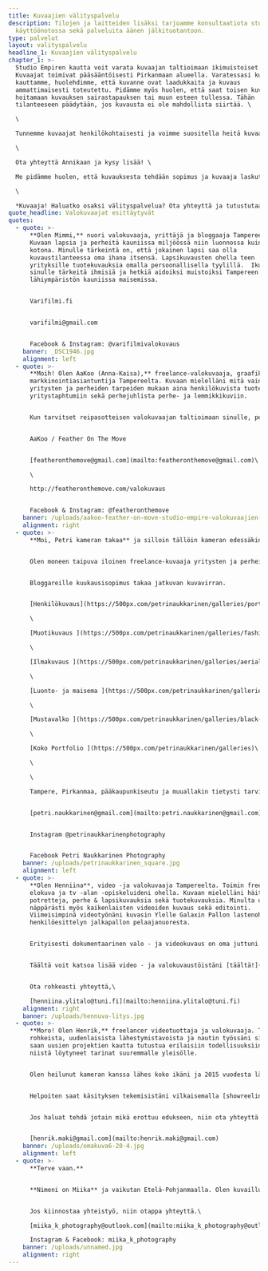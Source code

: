 ```yaml
---
title: Kuvaajien välityspalvelu
description: Tilojen ja laitteiden lisäksi tarjoamme konsultaatiota studion
  käyttöönotossa sekä palveluita äänen jälkituotantoon.
type: palvelut
layout: valityspalvelu
headline_1: Kuvaajien välityspalvelu
chapter_1: >-
  Studio Empiren kautta voit varata kuvaajan taltioimaan ikimuistoiset hetket.
  Kuvaajat toimivat pääsääntöisesti Pirkanmaan alueella. Varatessasi kuvaajan
  kauttamme, huolehdimme, että kuvanne ovat laadukkaita ja kuvaus
  ammattimaisesti toteutettu. Pidämme myös huolen, että saat toisen kuvaajan
  hoitamaan kuvauksen sairastapauksen tai muun esteen tullessa. Tähän
  tilanteeseen päädytään, jos kuvausta ei ole mahdollista siirtää. \

  \

  Tunnemme kuvaajat henkilökohtaisesti ja voimme suositella heitä kuvaamaan myös teidän yrityskuvat, henkilöstökuvat, potretit, miljöökuvaukset sekä tapahtumakuvaukset. \

  \

  Ota yhteyttä Annikaan ja kysy lisää! \

  Me pidämme huolen, että kuvauksesta tehdään sopimus ja kuvaaja laskuttaa kuvauksen asianmukaisesti.\

  \

  *Kuvaaja! Haluatko osaksi välityspalvelua? Ota yhteyttä ja tutustutaan!*
quote_headline: Valokuvaajat esittäytyvät
quotes:
  - quote: >-
      **Olen Mimmi,** nuori valokuvaaja, yrittäjä ja bloggaaja Tampereelta.
      Kuvaan lapsia ja perheitä kauniissa miljöössä niin luonnossa kuin perheen
      kotona. Minulle tärkeintä on, että jokainen lapsi saa olla
      kuvaustilanteessa oma ihana itsensä. Lapsikuvausten ohella teen
      yrityksille tuotekuvauksia omalla persoonallisella tyylillä.  Ikuistetaan
      sinulle tärkeitä ihmisiä ja hetkiä aidoiksi muistoiksi Tampereen ja
      lähiympäristön kauniissa maisemissa.


      Varifilmi.fi


      varifilmi@gmail.com


      Facebook & Instagram: @varifilmivalokuvaus
    banner: _DSC1946.jpg
    alignment: left
  - quote: >-
      **Moih! Olen AaKoo (Anna-Kaisa),** freelance-valokuvaaja, graafikko,
      markkinointiasiantuntija Tampereelta. Kuvaan mielelläni mitä vain
      yritysten ja perheiden tarpeiden mukaan aina henkilökuvista tuotekuviin ja
      yritystaphtumiin sekä perhejuhlista perhe- ja lemmikkikuviin.


      Kun tarvitset reipasotteisen valokuvaajan taltioimaan sinulle, perheellesi tai yrityksellesi tärkeät hetket ja henkilöt Tampereen seudulla, ota yhteyttä!


      AaKoo / Feather On The Move


      [featheronthemove@gmail.com](mailto:featheronthemove@gmail.com)\

      \

      http://featheronthemove.com/valokuvaus


      Facebook & Instagram: @featheronthemove
    banner: /uploads/aakoo-feather-on-move-studio-empire-valokuvaajien-valityspalvelu-valokuvaajatampere.jpg
    alignment: right
  - quote: >-
      **Moi, Petri kameran takaa** ja silloin tällöin kameran edessäkin :)


      Olen moneen taipuva iloinen freelance-kuvaaja yritysten ja perheiden tarpeisiin studio- tai miljöökuvauksissa. Ominta intohimoa henkilö-, muoti-, mainos- ja luontokuvaus kaikkine mielenkiintoisine variaatioineen sekä yhdistelmineen.


      Bloggareille kuukausisopimus takaa jatkuvan kuvavirran.


      [Henkilökuvaus](https://500px.com/petrinaukkarinen/galleries/portrait-photography)\

      \

      [Muotikuvaus ](https://500px.com/petrinaukkarinen/galleries/fashion)\

      \

      [Ilmakuvaus ](https://500px.com/petrinaukkarinen/galleries/aerial-photography)\

      \

      [Luonto- ja maisema ](https://500px.com/petrinaukkarinen/galleries/nature)\

      \

      [Mustavalko ](https://500px.com/petrinaukkarinen/galleries/black-and-white)\

      \

      [Koko Portfolio ](https://500px.com/petrinaukkarinen/galleries)\

      \

      \

      Tampere, Pirkanmaa, pääkaupunkiseutu ja muuallakin tietysti tarvittaessa!


      [petri.naukkarinen@gmail.com](mailto:petri.naukkarinen@gmail.com)


      Instagram @petrinaukkarinenphotography


      Facebook Petri Naukkarinen Photography
    banner: /uploads/petrinaukkarinen_square.jpg
    alignment: left
  - quote: >-
      **Olen Henniina**, video -ja valokuvaaja Tampereelta. Toimin freelancerina
      elokuva ja tv -alan -opiskeluideni ohella. Kuvaan mielelläni häitä,
      potretteja, perhe & lapsikuvauksia sekä tuotekuvauksia. Minulta onnistuu
      näppärästi myös kaikenlaisten videoiden kuvaus sekä editointi.
      Viimeisimpinä videotyönäni kuvasin Ylelle Galaxin Pallon lastenohjelmaan
      henkilöesittelyn jalkapallon pelaajanuoresta.


      Erityisesti dokumentaarinen valo - ja videokuvaus on oma juttuni. Rakastan valon ja varjojen kontrastia, pehmeyttä ja luonnon tarjoamaa kaunista miljöötä kuville. Nyt kesällä perhe - ja lapsikuvaukset onnistuvatkin hyvin kauniissa ja kukkivassa luonnossa.


      Täältä voit katsoa lisää video - ja valokuvaustöistäni [täältä!](https://henniinaylitalo.​wixsite.com/portfolio)


      Ota rohkeasti yhteyttä,\

      [henniina.ylitalo@tuni.fi](mailto:henniina.ylitalo@tuni.fi)
    alignment: right
    banner: /uploads/hennuva-litys.jpg
  - quote: >-
      **Moro! Olen Henrik,** freelancer videotuottaja ja valokuvaaja. Tykkään
      rohkeista, uudenlaisista lähestymistavoista ja nautin työssäni siitä, kun
      saan uusien projektien kautta tutustua erilaisiin todellisuuksiin ja jakaa
      niistä löytyneet tarinat suuremmalle yleisölle.


      Olen heilunut kameran kanssa lähes koko ikäni ja 2015 vuodesta lähtien työskennellyt alalla freelancerina. Olen tottunut toteuttamaan vähän kaikenlaisia sisältöjä suunnitteluvaiheesta leikkauspöydälle asti, joko itsenäisesti tai osana isompaa ryhmää. Olen myös valmistunut elokuva ja tv -alan medianomiksi Tampereen Ammattikorkeakoulusta ja sitä aiemmin suorittanut käsikirjoituspainotteiset opinnot Lahden kansanopistolla.


      Helpoiten saat käsityksen tekemisistäni vilkaisemalla [showreelini ](https://vimeo.com/426177478)tai tutkiskelemalla sivujani: [www.henrikmaki.com](http://www.henrikmaki.com/)


      Jos haluat tehdä jotain mikä erottuu edukseen, niin ota yhteyttä ja kerro ideastasi:


      [henrik.maki@gmail.com](mailto:henrik.maki@gmail.com)
    banner: /uploads/omakuva6-20-4.jpg
    alignment: left
  - quote: >-
      **Terve vaan.**


      **Nimeni on Miika** ja vaikutan Etelä-Pohjanmaalla. Olen kuvaillut 3 vuotta ja kuvailen pääsääntöisesti henkilökuvia sekä luontoa. Väri- ja mustavalkokuvat sekä kuvien käsittely.


      Jos kiinnostaa yhteistyö, niin otappa yhteyttä.\

      [miika_k_photography@outlook.​com](mailto:miika_k_photography@outlook.com)\

      Instagram & Facebook: miika_k_photography
    banner: /uploads/unnamed.jpg
    alignment: right
---
```


